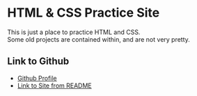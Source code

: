 # HTML & CSS Practice Site

This is just a place to practice HTML and CSS.   
Some old projects are contained within, and are not very pretty.

## Link to Github

* [Github Profile](https://github.com/ElusiveEllie)
* [Link to Site from README](https://ElusiveEllie.github.io)
